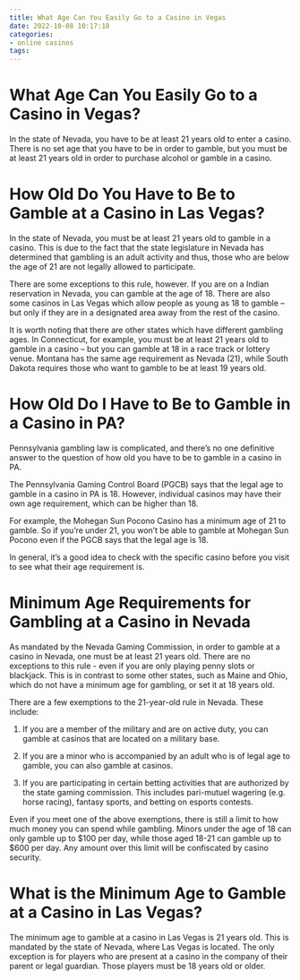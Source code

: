 ```yaml
---
title: What Age Can You Easily Go to a Casino in Vegas
date: 2022-10-08 10:17:18
categories:
- online casinos
tags:
---
```



#  What Age Can You Easily Go to a Casino in Vegas?

In the state of Nevada, you have to be at least 21 years old to enter a casino. There is no set age that you have to be in order to gamble, but you must be at least 21 years old in order to purchase alcohol or gamble in a casino.

#  How Old Do You Have to Be to Gamble at a Casino in Las Vegas?

In the state of Nevada, you must be at least 21 years old to gamble in a casino. This is due to the fact that the state legislature in Nevada has determined that gambling is an adult activity and thus, those who are below the age of 21 are not legally allowed to participate.

There are some exceptions to this rule, however. If you are on a Indian reservation in Nevada, you can gamble at the age of 18. There are also some casinos in Las Vegas which allow people as young as 18 to gamble – but only if they are in a designated area away from the rest of the casino.

It is worth noting that there are other states which have different gambling ages. In Connecticut, for example, you must be at least 21 years old to gamble in a casino – but you can gamble at 18 in a race track or lottery venue. Montana has the same age requirement as Nevada (21), while South Dakota requires those who want to gamble to be at least 19 years old.

#  How Old Do I Have to Be to Gamble in a Casino in PA?

Pennsylvania gambling law is complicated, and there’s no one definitive answer to the question of how old you have to be to gamble in a casino in PA.

The Pennsylvania Gaming Control Board (PGCB) says that the legal age to gamble in a casino in PA is 18. However, individual casinos may have their own age requirement, which can be higher than 18.

For example, the Mohegan Sun Pocono Casino has a minimum age of 21 to gamble. So if you’re under 21, you won’t be able to gamble at Mohegan Sun Pocono even if the PGCB says that the legal age is 18.

In general, it’s a good idea to check with the specific casino before you visit to see what their age requirement is.

#  Minimum Age Requirements for Gambling at a Casino in Nevada

As mandated by the Nevada Gaming Commission, in order to gamble at a casino in Nevada, one must be at least 21 years old. There are no exceptions to this rule - even if you are only playing penny slots or blackjack. This is in contrast to some other states, such as Maine and Ohio, which do not have a minimum age for gambling, or set it at 18 years old.

There are a few exemptions to the 21-year-old rule in Nevada. These include:

1) If you are a member of the military and are on active duty, you can gamble at casinos that are located on a military base.

2) If you are a minor who is accompanied by an adult who is of legal age to gamble, you can also gamble at casinos.

3) If you are participating in certain betting activities that are authorized by the state gaming commission. This includes pari-mutuel wagering (e.g. horse racing), fantasy sports, and betting on esports contests.

Even if you meet one of the above exemptions, there is still a limit to how much money you can spend while gambling. Minors under the age of 18 can only gamble up to $100 per day, while those aged 18-21 can gamble up to $600 per day. Any amount over this limit will be confiscated by casino security.

#  What is the Minimum Age to Gamble at a Casino in Las Vegas?

The minimum age to gamble at a casino in Las Vegas is 21 years old. This is mandated by the state of Nevada, where Las Vegas is located. The only exception is for players who are present at a casino in the company of their parent or legal guardian. Those players must be 18 years old or older.